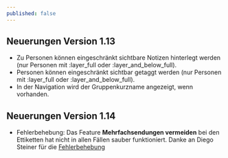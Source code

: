 ```yaml
---
published: false
---
```

## Neuerungen Version 1.13

- Zu Personen können eingeschränkt sichtbare Notizen hinterlegt werden (nur Personen mit :layer_full oder :layer_and_below_full).
- Personen können eingeschränkt sichtbar getaggt werden (nur Personen mit :layer_full oder :layer_and_below_full).
- In der Navigation wird der Gruppenkurzname angezeigt, wenn vorhanden.

## Neuerungen Version 1.14

- Fehlerbehebung: Das Feature **Mehrfachsendungen vermeiden** bei den Ettiketten hat nicht in allen Fällen sauber funktioniert. Danke an Diego Steiner für die [Fehlerbehebung](https://github.com/hitobito/hitobito/pull/97)